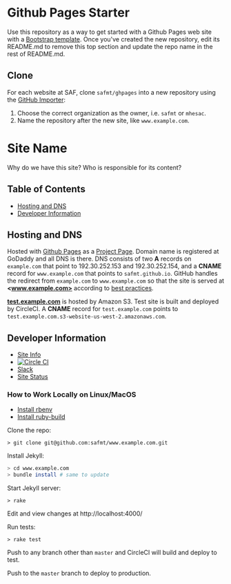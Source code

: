 # Github Pages Starter

Use this repository as a way to get started with a Github Pages web site with a [Bootstrap template](http://getbootstrap.com/). Once you've created the new repository, edit its README.md to remove this top section and update the repo name in the rest of README.md.

## Clone

For each website at SAF, clone `safmt/ghpages` into a new repository using the [GitHub Importer](https://github.com/new/import):

1. Choose the correct organization as the owner, i.e. `safmt` or `mhesac`.
1. Name the repository after the new site, like `www.example.com`.

<!-- delete everything from here up once in your new repository -->

# Site Name

Why do we have this site? Who is responsible for its content?

## Table of Contents

- [Hosting and DNS](#hosting-and-dns)
- [Developer Information](#site-information)

## Hosting and DNS

Hosted with [Github Pages](https://pages.github.com/) as a [Project Page](https://help.github.com/articles/user-organization-and-project-pages/#project-pages). Domain name is registered at GoDaddy and all DNS is there. DNS consists of two **A** records on `example.com` that point to 192.30.252.153 and 192.30.252.154, and a **CNAME** record for `www.example.com` that points to `safmt.github.io`. GitHub handles the redirect from `example.com` to `www.example.com` so that the site is served at **<www.example.com>** according to [best practices](https://help.github.com/articles/about-custom-domains-for-github-pages-sites/).

**[test.example.com](http://test.example.com)** is hosted by Amazon S3. Test site is built and deployed by CircleCI. A **CNAME** record for `test.example.com` points to `test.example.com.s3-website-us-west-2.amazonaws.com`.

## Developer Information

- [Site Info](http://www.example.com/info/)
- [![Circle CI](https://img.shields.io/circleci/projectsafmt/www.example.com.svg)](https://circleci.com/safmt/www.example.com)
- [Slack](https://safmt.slack.com/messages/ghpages/)
- [Site Status](http://status.panopta.com/??)

### How to Work Locally on Linux/MacOS

* [Install rbenv](https://github.com/rbenv/rbenv#installation)
* [Install ruby-build](https://github.com/rbenv/ruby-build#installation)

Clone the repo:
```
> git clone git@github.com:safmt/www.example.com.git
```

Install Jekyll:
```sh
> cd www.example.com
> bundle install # same to update
```

Start Jekyll server:
```
> rake
```

Edit and view changes at http://localhost:4000/

Run tests:
```
> rake test
```

Push to any branch other than `master` and CircleCI will build and deploy to test.

Push to the `master` branch to deploy to production.
